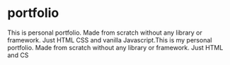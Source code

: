 # portfolio

This is personal portfolio. Made from scratch without any library or framework. Just HTML CSS and vanilla Javascript.This is my personal portfolio. Made from scratch without any library or framework. Just HTML and CS
